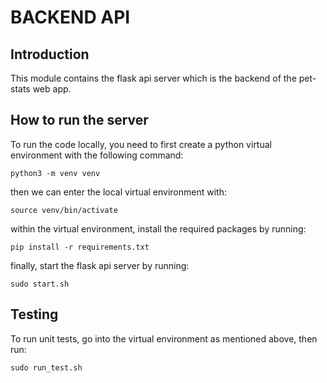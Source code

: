 # BACKEND API

## Introduction
This module contains the flask api server which is the backend of the pet-stats web app.

## How to run the server
To run the code locally, you need to first create a python virtual environment with the following command:

`python3 -m venv venv`

then we can enter the local virtual environment with:

`source venv/bin/activate`

within the virtual environment, install the required packages by running:

`pip install -r requirements.txt`

finally, start the flask api server by running:

`sudo start.sh`

## Testing
To run unit tests, go into the virtual environment as mentioned above, then run:

`sudo run_test.sh`
